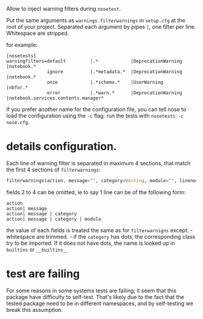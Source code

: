 
Allow to inject warning filters during `nosetest`.


Put the same arguments as `warnings.filterwarnings` in `setup.cfg` at the root of your project.
Separated each argument by pipes `|`, one filter per line.
Whitespace are stripped.

for example:
```
[nosetests]
warningfilters=default         |.*            |DeprecationWarning |notebook.*
               ignore          |.*metadata.*  |DeprecationWarning |notebook.*
               once            |.*schema.*    |UserWarning        |nbfor.*
               error           |.*warn.*      |DeprecationWarning |notebook.services.contents.manager*
```

If you prefer another name for the configuration file, you can tell nose to load
the configuration using the `-c` flag: run the tests with `nosetests -c nose.cfg`.


# details configuration. 

Each line of warning filter is separated in maximum 4 sections, that match the first 4 sections of `filterwarnings`:

```python
filterwarnings(action, message="", category=Warning, module="", lineno=0, append=False)
```
fields 2 to 4 can be omitted, ie to say 1 line can be of the following form:

```
action
action| message
action| message | category
action| message | category | module
```

the value of each fields is treated the same as for `filterwarnigns` except:
    - whitespace are trimmed. 
    - if the `category` has dots, the corresponding class try to be imported.
      If it does not have dots, the name is looked up in `builtins` or
      `__builtins__`



# test are failing

For some reasons in some systems tests are failing; it seem that this package
have difficulty to self-test. That's likely due to the fact that the tested
package need to be in different namespaces, and by self-testing we break this
assumption. 



